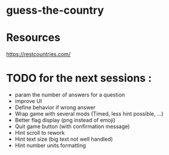 # guess-the-country

# Resources

https://restcountries.com/

# TODO for the next sessions :
- param the number of answers for a question
- improve UI
- Define behavior if wrong answer
- Wrap game with several mods (Timed, less hint possible, ...)
- Better flag display (png instead of emoji)
- Quit game button (with confirmation message)
- Hint scroll to rework
- Hint text size (big text not well handled)
- Hint number units formatting
